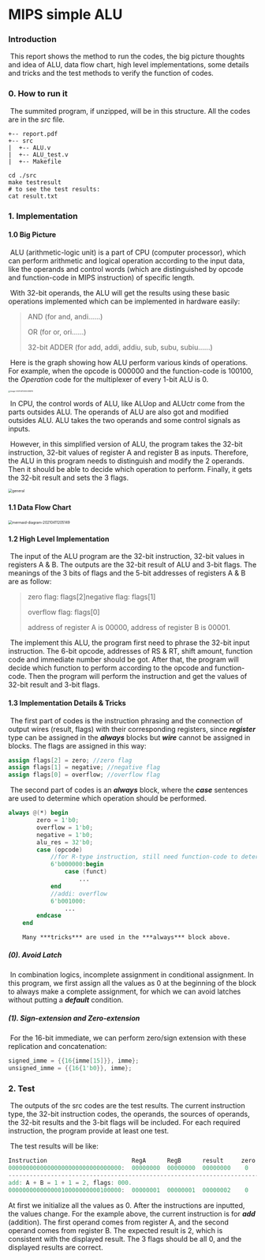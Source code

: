 # MIPS simple ALU

### Introduction

​		This report shows the method to run the codes, the  big picture thoughts and idea of ALU, data flow chart, high level implementations, some details and tricks and the test methods to verify the function of codes.

### 0. How to run it

​		The summited program, if unzipped, will be in this structure. All the codes are in the *src* file.

```
+-- report.pdf
+-- src
|  +-- ALU.v
|  +-- ALU_test.v
|  +-- Makefile
```

```
cd ./src
make testresult
# to see the test results:
cat result.txt
```

### 1. Implementation

#### 1.0 Big Picture

​		ALU (arithmetic-logic unit) is a part of CPU (computer processor), which can perform arithmetic and logical operation according to the input data, like the operands and control words (which are distinguished by opcode and function-code in MIPS instruction) of specific length. 

​		With 32-bit operands, the ALU will get the results using these basic operations implemented which can be implemented in hardware easily:

> AND (for and, andi......)
>
> OR    (for or, ori......)
>
> 32-bit ADDER (for add, addi, addiu, sub, subu, subiu......)

​		Here is the graph showing how ALU perform various kinds of operations. For example, when the opcode is 000000 and the function-code is 100100, the *Operation* code for the multiplexer of every 1-bit ALU is 0. 

<img src="C:\Users\yingy\AppData\Roaming\Typora\typora-user-images\image-20210411200238876.png" alt="image-20210411200238876" style="zoom: 25%;" />

​		In CPU, the control words of ALU, like ALUop and ALUctr come from the parts outsides ALU. The operands of ALU are also got and modified outsides ALU. ALU takes the two operands and some control signals as inputs. 

​		However, in this simplified version of ALU, the program takes the 32-bit instruction, 32-bit values of register A and register B as inputs. Therefore, the ALU in this program needs to distinguish and modify the 2 operands. Then it should be able to decide which operation to perform. Finally, it gets the 32-bit result and sets the 3 flags.

 <img src="C:\Users\yingy\Desktop\general.svg" alt="general" style="zoom: 50%;" />

#### 1.1 Data Flow Chart

<img src="C:\Users\yingy\Desktop\mermaid-diagram-20210411205149.svg" alt="mermaid-diagram-20210411205149" style="zoom:50%;" />

#### 1.2 High Level Implementation

​	The input of the ALU program are the 32-bit instruction, 32-bit values in registers A & B. The outputs are the 32-bit result of ALU and 3-bit flags. The meanings of the 3 bits of flags and the 5-bit addresses of registers A & B are as follow:

> zero flag: flags[2]negative flag: flags[1]
>
> overflow flag: flags[0]
>
> address of register A is 00000, address of register B is 00001.

​	The implement this ALU, the program first need to phrase the 32-bit input instruction. The 6-bit opcode, addresses of RS & RT, shift amount, function code and immediate number should be got. After that, the program will decide which function to perform according to the opcode and function-code. Then the program will perform the instruction and get the values of 32-bit result and 3-bit flags.

#### 1.3 Implementation Details & Tricks

​		The first part of codes is the instruction phrasing and the connection of output wires (result, flags) with their corresponding registers, since ***register*** type can be assigned in the ***always*** blocks but ***wire*** cannot be assigned in blocks. The flags are assigned in this way:

```verilog
assign flags[2] = zero; //zero flag
assign flags[1] = negative; //negative flag
assign flags[0] = overflow; //overflow flag
```

​		The second part of codes is an ***always*** block, where the ***case*** sentences are used to determine which operation should be performed.

```verilog
always @(*) begin
        zero = 1'b0;
        overflow = 1'b0;
        negative = 1'b0;
    	alu_res = 32'b0;
        case (opcode)
            //for R-type instruction, still need function-code to determine the operation
            6'b000000:begin
                case (funct)
               		...
            end 
            //addi: overflow
            6'b001000:
                ...
        endcase
    end
```

 		Many ***tricks*** are used in the ***always*** block above.

##### (0).  Avoid Latch

​		In combination logics, incomplete assignment in conditional assignment. In this program, we first assign all the values as 0 at the beginning of the block to always make a complete assignment, for which we can avoid latches without putting a ***default*** condition.

##### (1). Sign-extension and Zero-extension

​		For the 16-bit immediate, we can perform zero/sign extension with these replication and concatenation:

```verilog
signed_imme = {{16{imme[15]}}, imme};
unsigned_imme = {{16{1'b0}}, imme};
```

### 2. Test

​		The outputs of the src codes are the test results. The current instruction type, the 32-bit instruction codes, the operands, the sources of operands, the 32-bit results and the 3-bit flags will be included. For each required instruction, the program provide at least one test.

​		The test results will be like:

```verilog
Instruction                        RegA      RegB      result     zero negative overflow
00000000000000000000000000000000:  00000000  00000000  00000000    0       0       0    
-----------------------------------------------------------------------------------------
add: A + B = 1 + 1 = 2, flags: 000.
00000000000000010000000000100000:  00000001  00000001  00000002    0       0       0    
```

At first we initialize all the values as 0. After the instructions are inputted, the values change. For the example above, the current instruction is for ***add*** (addition). The first operand comes from register A, and the second operand comes from register B.  The expected result is 2, which is consistent with the displayed result. The 3 flags should be all 0, and the displayed results are correct.

